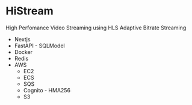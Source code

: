 # HiStream
High Perfomance Video Streaming using HLS Adaptive Bitrate Streaming
- Nextjs
- FastAPI  - SQLModel
- Docker
- Redis
- AWS 
  - EC2
  - ECS
  - SQS
  - Cognito - HMA256
  - S3
